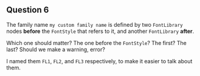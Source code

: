 ## Question 6

The family name `my custom family name` is defined by two `FontLibrary` nodes **before** the `FontStyle` that refers to it, and another `FontLibrary` **after**.

Which one should matter? The one before the `FontStyle`? The first? The last? Should we make a warning, error?

I named them `FL1`, `FL2`, and `FL3` respectively, to make it easier to talk about them.